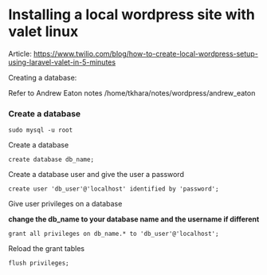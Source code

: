 # Installing a local wordpress site with valet linux

Article: https://www.twilio.com/blog/how-to-create-local-wordpress-setup-using-laravel-valet-in-5-minutes

Creating a database:

Refer to Andrew Eaton notes /home/tkhara/notes/wordpress/andrew_eaton

### Create a database

    sudo mysql -u root

Create a database

    create database db_name;

Create a database user and give the user a password

    create user 'db_user'@'localhost' identified by 'password';

Give user privileges on a database

**change the db_name to your database name and the username if different**

    grant all privileges on db_name.* to 'db_user'@'localhost';

Reload the grant tables

    flush privileges;